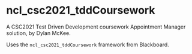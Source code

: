ncl_csc2021_tddCoursework
=========================

A CSC2021 Test Driven Development coursework Appointment Manager solution, by Dylan McKee.

Uses the `ncl_csc2021_tddCoursework` framework from Blackboard.